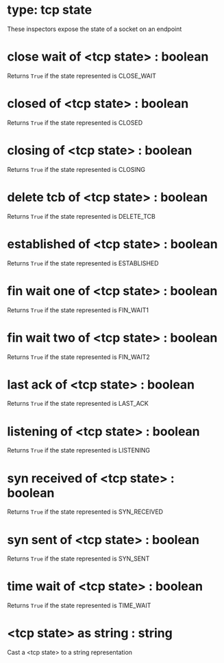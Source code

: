 # type: tcp state

These inspectors expose the state of a socket on an endpoint

# close wait of &lt;tcp state&gt; : boolean

Returns `True` if the state represented is CLOSE_WAIT

# closed of &lt;tcp state&gt; : boolean

Returns `True` if the state represented is CLOSED

# closing of &lt;tcp state&gt; : boolean

Returns `True` if the state represented is CLOSING

# delete tcb of &lt;tcp state&gt; : boolean

Returns `True` if the state represented is DELETE_TCB

# established of &lt;tcp state&gt; : boolean

Returns `True` if the state represented is ESTABLISHED

# fin wait one of &lt;tcp state&gt; : boolean

Returns `True` if the state represented is FIN_WAIT1

# fin wait two of &lt;tcp state&gt; : boolean

Returns `True` if the state represented is FIN_WAIT2

# last ack of &lt;tcp state&gt; : boolean

Returns `True` if the state represented is LAST_ACK

# listening of &lt;tcp state&gt; : boolean

Returns `True` if the state represented is LISTENING

# syn received of &lt;tcp state&gt; : boolean

Returns `True` if the state represented is SYN_RECEIVED

# syn sent of &lt;tcp state&gt; : boolean

Returns `True` if the state represented is SYN_SENT

# time wait of &lt;tcp state&gt; : boolean

Returns `True` if the state represented is TIME_WAIT

# &lt;tcp state&gt; as string : string

Cast a &lt;tcp state&gt; to a string representation
